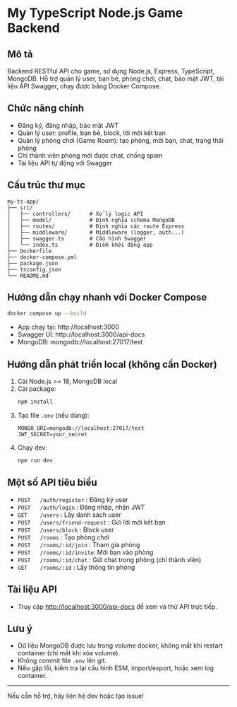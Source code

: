 # My TypeScript Node.js Game Backend

## Mô tả

Backend RESTful API cho game, sử dụng Node.js, Express, TypeScript, MongoDB. Hỗ trợ quản lý user, bạn bè, phòng chơi, chat, bảo mật JWT, tài liệu API Swagger, chạy được bằng Docker Compose.

## Chức năng chính

- Đăng ký, đăng nhập, bảo mật JWT
- Quản lý user: profile, bạn bè, block, lời mời kết bạn
- Quản lý phòng chơi (Game Room): tạo phòng, mời bạn, chat, trạng thái phòng
- Chỉ thành viên phòng mới được chat, chống spam
- Tài liệu API tự động với Swagger

## Cấu trúc thư mục

```
my-ts-app/
├── src/
│   ├── controllers/      # Xử lý logic API
│   ├── model/            # Định nghĩa schema MongoDB
│   ├── routes/           # Định nghĩa các route Express
│   ├── middleware/       # Middleware (logger, auth...)
│   ├── swagger.ts        # Cấu hình Swagger
│   └── index.ts          # Điểm khởi động app
├── Dockerfile
├── docker-compose.yml
├── package.json
├── tsconfig.json
└── README.md
```

## Hướng dẫn chạy nhanh với Docker Compose

```sh
docker compose up --build
```

- App chạy tại: http://localhost:3000
- Swagger UI: http://localhost:3000/api-docs
- MongoDB: mongodb://localhost:27017/test

## Hướng dẫn phát triển local (không cần Docker)

1. Cài Node.js >= 18, MongoDB local
2. Cài package:
   ```sh
   npm install
   ```
3. Tạo file `.env` (nếu dùng):
   ```env
   MONGO_URI=mongodb://localhost:27017/test
   JWT_SECRET=your_secret
   ```
4. Chạy dev:
   ```sh
   npm run dev
   ```

## Một số API tiêu biểu

- `POST   /auth/register` : Đăng ký user
- `POST   /auth/login` : Đăng nhập, nhận JWT
- `GET    /users` : Lấy danh sách user
- `POST   /users/friend-request` : Gửi lời mời kết bạn
- `POST   /users/block` : Block user
- `POST   /rooms` : Tạo phòng chơi
- `POST   /rooms/:id/join` : Tham gia phòng
- `POST   /rooms/:id/invite`: Mời bạn vào phòng
- `POST   /rooms/:id/chat` : Gửi chat trong phòng (chỉ thành viên)
- `GET    /rooms/:id` : Lấy thông tin phòng

## Tài liệu API

- Truy cập [http://localhost:3000/api-docs](http://localhost:3000/api-docs) để xem và thử API trực tiếp.

## Lưu ý

- Dữ liệu MongoDB được lưu trong volume docker, không mất khi restart container (chỉ mất khi xóa volume).
- Không commit file `.env` lên git.
- Nếu gặp lỗi, kiểm tra lại cấu hình ESM, import/export, hoặc xem log container.

---

Nếu cần hỗ trợ, hãy liên hệ dev hoặc tạo issue!
